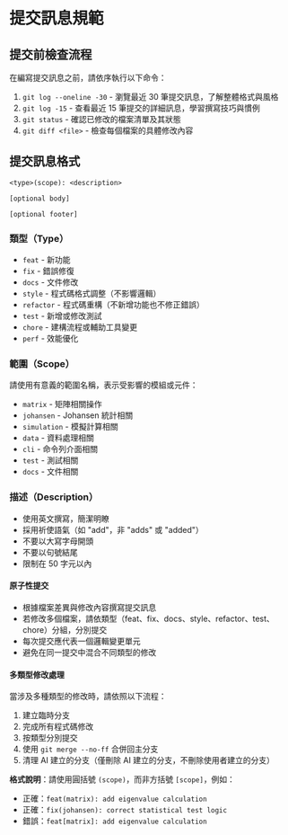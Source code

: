 # 提交訊息規範

## 提交前檢查流程

在編寫提交訊息之前，請依序執行以下命令：

1. `git log --oneline -30` - 瀏覽最近 30 筆提交訊息，了解整體格式與風格
2. `git log -15` - 查看最近 15 筆提交的詳細訊息，學習撰寫技巧與慣例
3. `git status` - 確認已修改的檔案清單及其狀態
4. `git diff <file>` - 檢查每個檔案的具體修改內容

## 提交訊息格式

```text
<type>(scope): <description>

[optional body]

[optional footer]
```

### 類型（Type）

- `feat` - 新功能
- `fix` - 錯誤修復
- `docs` - 文件修改
- `style` - 程式碼格式調整（不影響邏輯）
- `refactor` - 程式碼重構（不新增功能也不修正錯誤）
- `test` - 新增或修改測試
- `chore` - 建構流程或輔助工具變更
- `perf` - 效能優化

### 範圍（Scope）

請使用有意義的範圍名稱，表示受影響的模組或元件：

- `matrix` - 矩陣相關操作
- `johansen` - Johansen 統計相關
- `simulation` - 模擬計算相關
- `data` - 資料處理相關
- `cli` - 命令列介面相關
- `test` - 測試相關
- `docs` - 文件相關

### 描述（Description）

- 使用英文撰寫，簡潔明瞭
- 採用祈使語氣（如 "add"，非 "adds" 或 "added"）
- 不要以大寫字母開頭
- 不要以句號結尾
- 限制在 50 字元以內

#### 原子性提交

- 根據檔案差異與修改內容撰寫提交訊息
- 若修改多個檔案，請依類型（feat、fix、docs、style、refactor、test、chore）分組，分別提交
- 每次提交應代表一個邏輯變更單元
- 避免在同一提交中混合不同類型的修改

#### 多類型修改處理

當涉及多種類型的修改時，請依照以下流程：

1. 建立臨時分支
2. 完成所有程式碼修改
3. 按類型分別提交
4. 使用 `git merge --no-ff` 合併回主分支
5. 清理 AI 建立的分支（僅刪除 AI 建立的分支，不刪除使用者建立的分支）

**格式說明**：請使用圓括號 `(scope)`，而非方括號 `[scope]`，例如：

- 正確：`feat(matrix): add eigenvalue calculation`
- 正確：`fix(johansen): correct statistical test logic`
- 錯誤：`feat[matrix]: add eigenvalue calculation`
